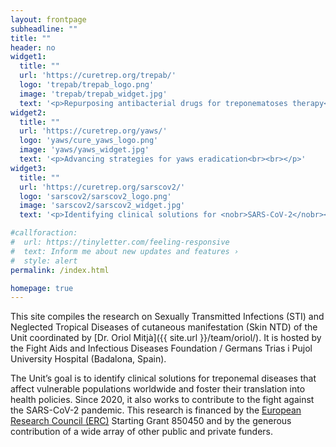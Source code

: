```yaml
---
layout: frontpage
subheadline: ""
title: ""
header: no
widget1:
  title: ""
  url: 'https://curetrep.org/trepab/'
  logo: 'trepab/trepab_logo.png'
  image: 'trepab/trepab_widget.jpg'
  text: '<p>Repurposing antibacterial drugs for treponematoses therapy</p>'
widget2:
  title: ""
  url: 'https://curetrep.org/yaws/'
  logo: 'yaws/cure_yaws_logo.png'
  image: 'yaws/yaws_widget.jpg'
  text: '<p>Advancing strategies for yaws eradication<br><br></p>'
widget3:
  title: ""
  url: 'https://curetrep.org/sarscov2/'
  logo: 'sarscov2/sarscov2_logo.png'
  image: 'sarscov2/sarscov2_widget.jpg'
  text: '<p>Identifying clinical solutions for <nobr>SARS-CoV-2</nobr><br></p>'

#callforaction:
#  url: https://tinyletter.com/feeling-responsive
#  text: Inform me about new updates and features ›
#  style: alert
permalink: /index.html

homepage: true
---
```


This site compiles the research on Sexually Transmitted Infections (STI) and Neglected Tropical Diseases of cutaneous manifestation (Skin NTD) of the Unit coordinated by [Dr. Oriol Mitjà]({{ site.url }}/team/oriol/). It is hosted by the Fight Aids and Infectious Diseases Foundation / Germans Trias i Pujol University Hospital (Badalona, Spain).

The Unit’s goal is to identify clinical solutions for treponemal diseases that affect vulnerable populations worldwide and foster their translation into health policies. Since 2020, it also works to contribute to the fight against the <nobr>SARS-CoV-2</nobr> pandemic. This research is financed by the [European Research Council (ERC)](https://erc.europa.eu/) Starting Grant 850450 and by the generous contribution of a wide array of other public and private funders.
